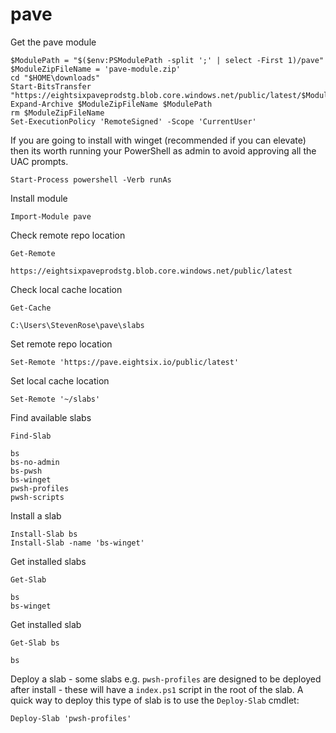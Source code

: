 # pave

Get the pave module

```pwsh
$ModulePath = "$($env:PSModulePath -split ';' | select -First 1)/pave"
$ModuleZipFileName = 'pave-module.zip'
cd "$HOME\downloads" 
Start-BitsTransfer "https://eightsixpaveprodstg.blob.core.windows.net/public/latest/$ModuleZipFileName" 
Expand-Archive $ModuleZipFileName $ModulePath
rm $ModuleZipFileName 
Set-ExecutionPolicy 'RemoteSigned' -Scope 'CurrentUser'
```

If you are going to install with winget (recommended if you can elevate) then its worth running your PowerShell as admin to avoid approving all the UAC prompts.

```pwsh
Start-Process powershell -Verb runAs
```

Install module

```pwsh
Import-Module pave
```

Check remote repo location

```pwsh
Get-Remote
```

```text
https://eightsixpaveprodstg.blob.core.windows.net/public/latest
```

Check local cache location

```pwsh
Get-Cache
```

```text
C:\Users\StevenRose\pave\slabs
```

Set remote repo location

```pwsh
Set-Remote 'https://pave.eightsix.io/public/latest'
```

Set local cache location

```pwsh
Set-Remote '~/slabs'
```

Find available slabs

```pwsh
Find-Slab 
```

```text
bs
bs-no-admin
bs-pwsh
bs-winget
pwsh-profiles
pwsh-scripts
```

Install a slab

```pwsh
Install-Slab bs
Install-Slab -name 'bs-winget'

```

Get installed slabs

```pwsh
Get-Slab 
```

```text
bs
bs-winget
```

Get installed slab

```pwsh
Get-Slab bs
```

```text
bs
```

Deploy a slab - some slabs e.g. `pwsh-profiles` are designed to be deployed after install - these will have a `index.ps1` script in the root of the slab.  A quick way to deploy this type of slab is to use the `Deploy-Slab` cmdlet:

```pwsh
Deploy-Slab 'pwsh-profiles'
```

